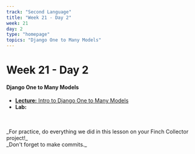 ```yaml
---
track: "Second Language"
title: "Week 21 - Day 2"
week: 21
day: 2
type: "homepage"
topics: "Django One to Many Models"
---
```



# Week 21 - Day 2

#### Django One to Many Models

- [**Lecture:** Intro to Django One to Many Models](/second-language/week-21/day-2/lecture-materials/intro-to-django-one-to-many-models) 
- **Lab:**
<br>
<br>
_For practice, do everything we did in this lesson on your Finch Collector project!_
<br>
_Don't forget to make commits._

